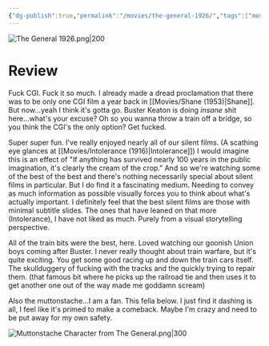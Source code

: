 ```yaml
---
{"dg-publish":true,"permalink":"/movies/the-general-1926/","tags":["movies"],"created":"2024-06-18","updated":"2025-03-13"}
---
```



![The General 1926.png|200](/img/user/_sys/Attachments/The%20General%201926.png)

# Review

Fuck CGI. Fuck it so much. I already made a dread proclamation that there was to be only one CGI film a year back in [[Movies/Shane (1953)\|Shane]]. But now...yeah I think it's gotta go. Buster Keaton is doing *insane* shit here...what's your excuse? Oh so you wanna throw a train off a bridge, so you think the CGI's the only option? Get fucked.

Super super fun. I've really enjoyed nearly all of our silent films. (A scathing eye glances at [[Movies/Intolerance (1916)\|Intolerance]]) I would imagine this is an effect of "If anything has survived nearly 100 years in the public imagination, it's clearly the cream of the crop." And so we're watching some of the best of the best and there's nothing necessarily special about silent films in particular. But I do find it a fascinating medium. Needing to convey as much information as possible visually forces you to think about what's actually important. I definitely feel that the best silent films are those with minimal subtitle slides. The ones that have leaned on that more (Intolerance), I have not liked as much. Purely from a visual storytelling perspective.

All of the train bits were the best, here. Loved watching our goonish Union boys coming after Buster. I never really thought about train warfare, but it's quite exciting. You get some good racing up and down the train cars itself. The skullduggery of fucking with the tracks and the quickly trying to repair them. (that famous bit where he picks up the railroad tie and then uses it to get another one out of the way made me goddamn scream)

Also the muttonstache...I am a fan. This fella below. I just find it dashing is all, I feel like it's primed to make a comeback. Maybe I'm crazy and need to be put away for my own safety.

![Muttonstache Character from The General.png|300](/img/user/_sys/Attachments/Muttonstache%20Character%20from%20The%20General.png)
